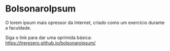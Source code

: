 # BolsonaroIpsum
O lorem ipsum mais opressor da Internet, criado como um exercício durante a faculdade.

Siga o link para dar uma oprimida básica: https://trerezero.github.io/bolsonaroipsum/
